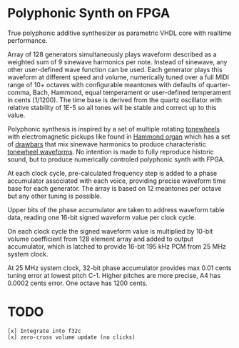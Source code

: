 # Polyphonic Synth on FPGA

True polyphonic additive synthesizer as parametric VHDL core with 
realtime performance.

Array of 128 generators simultaneously plays waveform described as a weighted
sum of 9 sinewave harmonics per note. Instead of sinewave, any other user-defined 
wave function can be used.
Each generator plays this waveform at different speed and volume, numerically 
tuned over a full MIDI range of 10+ octaves with configurable meantones with
defaults of quarter-comma, Bach, Hammond, equal temperament or user-defined
temperament in cents (1/1200).
The time base is derived from the quartz oscillator with relative
stability of 1E-5 so all tones will be stable and correct up to this
value.

Polyphonic synthesis is inspired by a set of multiple rotating
[tonewheels](https://en.wikipedia.org/wiki/Tonewheel) with
electromagnetic pickups like found in
[Hammond organ](https://en.wikipedia.org/wiki/Hammond_organ) which
has a set of
[drawbars](http://www.stefanv.com/electronics/hammond_drawbar_science.html)
that mix sinewave harmonics to produce characteristic
[tonewheel waveforms](https://www.soundonsound.com/techniques/synthesizing-tonewheel-organs).
No intention is made to fully reproduce historic sound, but 
to produce numerically controled polyphonic synth with FPGA.

At each clock cycle, pre-calculated frequency step is added to a
phase accumulator associated with each voice, providing precise
waveform time base for each generator. The array is based on
12 meantones per octave but any other tuning is possible.

Upper bits of the phase accumulator are taken to address waveform
table data, reading one 16-bit signed waveform value per clock cycle.

On each clock cycle the signed waveform value is multiplied by 10-bit volume
coefficient from 128 element array and added to output accumulator,
which is latched to provide 16-bit 195 kHz PCM from 25 MHz system clock.

At 25 MHz system clock, 32-bit phase accumulator provides max 0.01 cents
tuning error at lowest pitch C-1. Higher pitches are more precise,
A4 has 0.0002 cents error. One octave has 1200 cents.

# TODO

    [x] Integrate into f32c
    [x] zero-cross volume update (no clicks)
